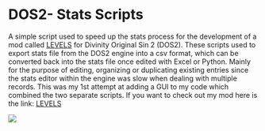 # DOS2- Stats Scripts
A simple script used to speed up the stats process for the development of a mod called [LEVELS](https://steamcommunity.com/sharedfiles/filedetails/?id=1886059329&searchtext=) for Divinity Original Sin 2 (DOS2). 
These scripts used to export stats file from the DOS2 engine into a csv format, which can be converted back into the stats file once edited with Excel or Python. Mainly for the purpose of editing, organizing or duplicating existing entries since the stats editor within the engine was slow when dealing with multiple records. This was my 1st attempt at adding a GUI to my code which combined the two separate scripts. If you want to check out my mod here is the link: [LEVELS](https://steamcommunity.com/sharedfiles/filedetails/?id=1886059329&searchtext=)

![](images/Capture.PNG)
